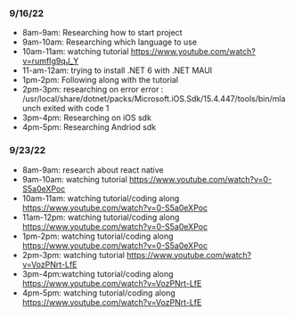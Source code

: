 ### 9/16/22
* 8am-9am: Researching how to start project
* 9am-10am: Researching which language to use
* 10am-11am: watching tutorial https://www.youtube.com/watch?v=rumfIg9qJ_Y
* 11-am-12am: trying to install .NET 6 with .NET MAUI
* 1pm-2pm: Following along with the tutorial 
* 2pm-3pm: researching on error error : /usr/local/share/dotnet/packs/Microsoft.iOS.Sdk/15.4.447/tools/bin/mlaunch exited with code 1 
* 3pm-4pm: Researching on iOS sdk
* 4pm-5pm: Researching Andriod sdk

### 9/23/22
* 8am-9am: research about react native
* 9am-10am: watching tutorial https://www.youtube.com/watch?v=0-S5a0eXPoc
* 10am-11am: watching tutorial/coding along https://www.youtube.com/watch?v=0-S5a0eXPoc
* 11am-12pm: watching tutorial/coding along https://www.youtube.com/watch?v=0-S5a0eXPoc
* 1pm-2pm: watching tutorial/coding along https://www.youtube.com/watch?v=0-S5a0eXPoc
* 2pm-3pm: watching tutorial https://www.youtube.com/watch?v=VozPNrt-LfE
* 3pm-4pm:watching tutorial/coding along https://www.youtube.com/watch?v=VozPNrt-LfE
* 4pm-5pm: watching tutorial/coding along https://www.youtube.com/watch?v=VozPNrt-LfE
